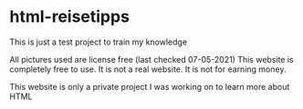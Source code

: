 # html-reisetipps
This is just a test project to train my knowledge

All pictures used are license free (last checked 07-05-2021)
This website is completely free to use.
It is not a real website.
It is not for earning money.

This website is only a private project I was working on to learn more about HTML
